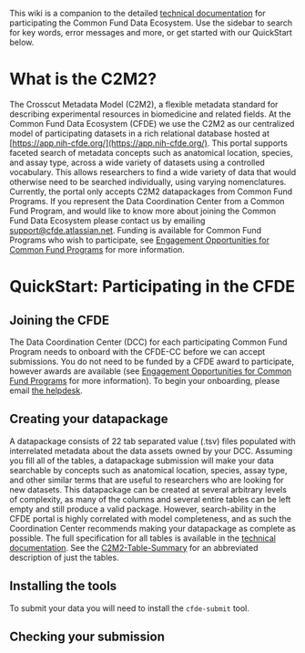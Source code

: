 
This wiki is a companion to the detailed [technical documentation](https://docs.nih-cfde.org/) for participating the Common Fund Data Ecosystem. Use the sidebar to search for key words, error messages and more, or get started with our QuickStart below.

# What is the C2M2?

The Crosscut Metadata Model (C2M2), a flexible metadata standard for describing experimental resources in biomedicine and related fields. At the Common Fund Data Ecosystem (CFDE) we use the C2M2 as our centralized model of participating datasets in a rich relational database hosted at [https://app.nih-cfde.org/](https://app.nih-cfde.org/). This portal supports faceted search of metadata concepts such as anatomical location, species, and assay type, across a wide variety of datasets using a controlled vocabulary. This allows researchers to find a wide variety of data that would otherwise need to be searched individually, using varying nomenclatures. Currently, the portal only accepts C2M2 datapackages from Common Fund Programs. If you represent the Data Coordination Center from a Common Fund Program, and would like to know more about joining the Common Fund Data Ecosystem please contact us by emailing [support@cfde.atlassian.net](support@cfde.atlassian.net). Funding is available for Common Fund Programs who wish to participate, see [Engagement Opportunities for Common Fund Programs](https://www.nih-cfde.org/engagement_page/engagement-opportunities-for-common-fund-programs/) for more information.

# QuickStart: Participating in the CFDE 

## Joining the CFDE

The Data Coordination Center (DCC) for each participating Common Fund Program needs to onboard with the CFDE-CC before we can accept submissions. You do not need to be funded by a CFDE award to participate, however awards are available (see [Engagement Opportunities for Common Fund Programs](https://www.nih-cfde.org/engagement_page/engagement-opportunities-for-common-fund-programs/) for more information). To begin your onboarding, please email [the helpdesk](support@cfde.atlassian.net).

## Creating your datapackage

A datapackage consists of 22 tab separated value (.tsv) files populated with interrelated metadata about the data assets owned by your DCC. Assuming you fill all of the tables, a datapackage submission will make your data searchable by concepts such as anatomical location, species, assay type, and other similar terms that are useful to researchers who are looking for new datasets. This datapackage can be created at several arbitrary levels of complexity, as many of the columns and several entire tables can be left empty and still produce a valid package. However, search-ability in the CFDE portal is highly correlated with model completeness, and as such the Coordination Center recommends making your datapackage as complete as possible. The full specification for all tables is available in the [technical documentation](https://docs.nih-cfde.org/). See the [C2M2-Table-Summary](https://github.com/nih-cfde/published-documentation/wiki/C2M2-Table-Summary) for an abbreviated description of just the tables.


## Installing the tools

To submit your data you will need to install the `cfde-submit` tool. 

## Checking your submission


